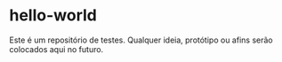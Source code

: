 # hello-world
Este é um repositório de testes. Qualquer ideia, protótipo ou afins serão colocados aqui no futuro.
